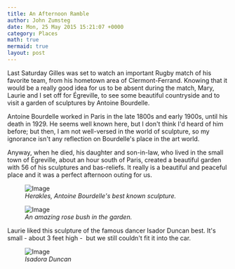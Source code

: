 ```yaml
---
title: An Afternoon Ramble
author: John Zumsteg
date: Mon, 25 May 2015 15:21:07 +0000
category: Places
math: true
mermaid: true
layout: post
---
```

Last Saturday Gilles was set to watch an important Rugby match of his favorite team, from his hometown area of Clermont-Ferrand. Knowing that it would be a really good idea for us to be absent during the match, Mary, Laurie and I set off for Égreville, to see some beautiful countryside and to visit a garden of sculptures by Antoine Bourdelle.

Antoine Bourdelle worked in Paris in the late 1800s and early 1900s, until his death in 1929. He seems well known here, but I don't think I'd heard of him before; but then, I am not well-versed in the world of sculpture, so my ignorance isn't any reflection on Bourdelle's place in the art world.

Anyway, when he died, his daughter and son-in-law, who lived in the small town of Égreville, about an hour south of Paris, created a beautiful garden with 56 of his sculptures and bas-reliefs. It really is a beautiful and peaceful place and it was a perfect afternoon outing for us.

 

<figure class = "landscape">
	<img src="{{"/assets/images/2015/05/DSC04802.jpg" | prepend: site.baseurl | prepend: site.url }}" alt="Image" />
	<figcaption><em>Herakles, Antoine Bourdelle's best known sculpture.</em></figcaption>
</figure>



<figure class = "landscape">
	<img src="{{"/assets/images/2015/05/DSC04797.jpg" | prepend: site.baseurl | prepend: site.url }}" alt="Image" />
	<figcaption><em>An amazing rose bush in the garden.</em></figcaption>
</figure>



Laurie liked this sculpture of the famous dancer Isador Duncan best. It's small - about 3 feet high -  but we still couldn't fit it into the car.

<figure class = "portrait">
	<img src="{{"/assets/images/2015/05/DSC04814.jpg" | prepend: site.baseurl | prepend: site.url }}" alt="Image" />
	<figcaption><em>Isadora Duncan</em></figcaption>
</figure>


